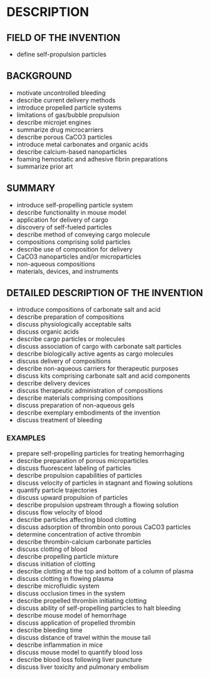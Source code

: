 # DESCRIPTION

## FIELD OF THE INVENTION

- define self-propulsion particles

## BACKGROUND

- motivate uncontrolled bleeding
- describe current delivery methods
- introduce propelled particle systems
- limitations of gas/bubble propulsion
- describe microjet engines
- summarize drug microcarriers
- describe porous CaCO3 particles
- introduce metal carbonates and organic acids
- describe calcium-based nanoparticles
- foaming hemostatic and adhesive fibrin preparations
- summarize prior art

## SUMMARY

- introduce self-propelling particle system
- describe functionality in mouse model
- application for delivery of cargo
- discovery of self-fueled particles
- describe method of conveying cargo molecule
- compositions comprising solid particles
- describe use of composition for delivery
- CaCO3 nanoparticles and/or microparticles
- non-aqueous compositions
- materials, devices, and instruments

## DETAILED DESCRIPTION OF THE INVENTION

- introduce compositions of carbonate salt and acid
- describe preparation of compositions
- discuss physiologically acceptable salts
- discuss organic acids
- describe cargo particles or molecules
- discuss association of cargo with carbonate salt particles
- describe biologically active agents as cargo molecules
- discuss delivery of compositions
- describe non-aqueous carriers for therapeutic purposes
- discuss kits comprising carbonate salt and acid components
- describe delivery devices
- discuss therapeutic administration of compositions
- describe materials comprising compositions
- discuss preparation of non-aqueous gels
- describe exemplary embodiments of the invention
- discuss treatment of bleeding

### EXAMPLES

- prepare self-propelling particles for treating hemorrhaging
- describe preparation of porous microparticles
- discuss fluorescent labeling of particles
- describe propulsion capabilities of particles
- discuss velocity of particles in stagnant and flowing solutions
- quantify particle trajectories
- discuss upward propulsion of particles
- describe propulsion upstream through a flowing solution
- discuss flow velocity of blood
- describe particles affecting blood clotting
- discuss adsorption of thrombin onto porous CaCO3 particles
- determine concentration of active thrombin
- describe thrombin-calcium carbonate particles
- discuss clotting of blood
- describe propelling particle mixture
- discuss initiation of clotting
- describe clotting at the top and bottom of a column of plasma
- discuss clotting in flowing plasma
- describe microfluidic system
- discuss occlusion times in the system
- describe propelled thrombin initiating clotting
- discuss ability of self-propelling particles to halt bleeding
- describe mouse model of hemorrhage
- discuss application of propelled thrombin
- describe bleeding time
- discuss distance of travel within the mouse tail
- describe inflammation in mice
- discuss mouse model to quantify blood loss
- describe blood loss following liver puncture
- discuss liver toxicity and pulmonary embolism

